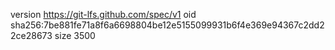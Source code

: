 version https://git-lfs.github.com/spec/v1
oid sha256:7be881fe71a8f6a6698804be12e5155099931b6f4e369e94367c2dd22ce28673
size 3500
